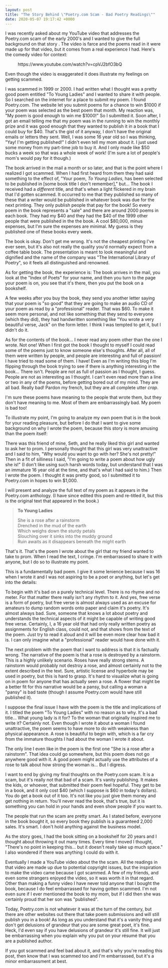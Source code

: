 ```yaml
---
layout: post
title: "The Story Behind \"Poetry.com Scam - Bad Poetry Readings\""
date: 2020-05-07 19:17:42 +0000
---
```

<!-- wp:paragraph -->
<p>I was recently asked about my YouTube video that addresses the Poetry.com scam of the early 2000's and I wanted to give the full background on that story . The video is farce and the poems read in it were made up for that video, but it comes from a real experience I had. Here's the comedy video for context:</p>
<!-- /wp:paragraph -->

<!-- wp:core-embed/youtube {"url":"https://www.youtube.com/watch?v=cpVJ2bfO3bQ","type":"video","providerNameSlug":"youtube","className":"wp-embed-aspect-16-9 wp-has-aspect-ratio"} -->
<figure class="wp-block-embed-youtube wp-block-embed is-type-video is-provider-youtube wp-embed-aspect-16-9 wp-has-aspect-ratio"><div class="wp-block-embed__wrapper">
https://www.youtube.com/watch?v=cpVJ2bfO3bQ
</div></figure>
<!-- /wp:core-embed/youtube -->

<!-- wp:paragraph -->
<p>Even though the video is exaggerated it does illustrate my feelings on getting scammed.</p>
<!-- /wp:paragraph -->

<!-- wp:paragraph -->
<p>I was scammed in 1999 or 2000. I had written what I thought was a pretty good poem entitled "To Young Ladies" and I wanted to share it with people. So I searched on the internet for a place to submit my poem. I found Poetry.com. The website let you submit poems for a chance to win $1000 if your poem was selected as the best poem that month. My reaction was, "My poem is good enough to win me $1000!" So I submitted it. Soon after, I got an email telling me that my poem was in the running to win the monthly prize and it was good enough that they wanted to publish it in a book that I could buy for $40. That's the gist of it anyway, I don't have the original emails or letters they sent. Well, I was some 16 year old so I was thinking, "Yay! I'm getting published!" I didn't even tell my mom about it. I just used some money from my part-time job to buy it. And I only made like $50 bucks a week so that was a whole week of work! (I'm sure a lot of people's mom's would pay for it though.)</p>
<!-- /wp:paragraph -->

<!-- wp:paragraph -->
<p>The book arrived in the mail a month or so later, and that is the point where I realized I got scammed. When I had first heard from them they had said something to the effect of, "Your poem, <em>To Young Ladies</em>, has been selected to be published in [some book title I don't remember]," but... The book I received had a <em>different </em>title, and that's when a light flickered in my brain that I'd gotten scammed. It occurred to me that they published so many of these that a writer would be published in whatever book was due for the next printing. They only publish people that pay for the book! So every poem in the book represents a "sale" and there are around 2000 poems in each book. They had my $40 and they had the $40 of the 1999 other people that were published in the the book. A cool $80,000, minus expenses, but I'm sure the expenses are minimal. My guess is they published one of these books every week.</p>
<!-- /wp:paragraph -->

<!-- wp:paragraph -->
<p>The book is okay. Don't get me wrong. It's not the cheapest printing I've ever seen, but it's also not really the quality you'd normally expect from a coffee table book. The presentation is meant to look meaningful and dignified and the name of the company was "The International Library of Poetry", so it feels all distinguished and renowned.</p>
<!-- /wp:paragraph -->

<!-- wp:paragraph -->
<p>As for getting the book, the experience is: The book arrives in the mail, you look at the "Index of Poets" for your name, and then you turn to the page your poem is on, you see that it's there, then you put the book on a bookshelf.</p>
<!-- /wp:paragraph -->

<!-- wp:paragraph -->
<p>A few weeks after you buy the book, they send you another letter saying that your poem is "so good" that they are going to make an audio CD of your poem as read by a "professional" reader. That was $60. To make it seem more personal, and not like something that they send to everyone (which they did), they had handwritten something like "You wrote a very beautiful verse, Jack" on the form letter. I think I was tempted to get it, but I didn't do it.</p>
<!-- /wp:paragraph -->

<!-- wp:paragraph -->
<p>As for the contents of the book... I never read any poem other than the one I wrote. Not one! When I first got the book I thought to myself I could read some of the poems just to know someone else's thoughts. After all, all of them were written by people, and people are interesting and full of passion!  I have tried to read some of them. I have! Even as I'm writing this blog I'm flipping through the book trying to see if there is anything interesting in the book... There isn't. People are not as full of passion as I thought, I guess. People are not as interesting as I thought. I can't even read more than a line or two in any of the poems, before getting bored out of my mind. They are all bad. Really bad! Pardon my french, but they are all complete utter <em>crap</em>. </p>
<!-- /wp:paragraph -->

<!-- wp:paragraph -->
<p>I'm sure these poems have meaning to the people that wrote them, but they don't have meaning to me. Most of them are embarrassingly bad. My poem is bad too!</p>
<!-- /wp:paragraph -->

<!-- wp:paragraph -->
<p>To illustrate my point, I'm going to analyze my own poem that is in the book for your reading pleasure, but before I do that I want to give some background on why I wrote the poem, because this story is more amusing than the poem itself:</p>
<!-- /wp:paragraph -->

<!-- wp:paragraph -->
<p>There was this friend of mine, Seth, and he really liked this girl and wanted to ask her to prom. I personally thought that this girl was very unattractive and I said to him, "Why would you want to go with her? She's not pretty!" Then in a fit of silliness I said, "I'm going to write a poem about how ugly she is!" (I don't like using such harsh words today, but understand that I was an immature 16 year old at the time, and that's what I had said to him.) Then I wrote the poem. I thought it was pretty good, so I submitted it to Poetry.com in hopes to win $1,000.</p>
<!-- /wp:paragraph -->

<!-- wp:paragraph -->
<p>I will present and analyze the full text of my poem as it appears in the Poetry.com anthology. (I have since edited this poem and re-titled it, but this is the original text that appeared in the book.)</p>
<!-- /wp:paragraph -->

<!-- wp:quote -->
<blockquote class="wp-block-quote"><p><strong>To Young Ladies</strong></p><p>She is a rose after a rainstorm<br>Drenched in the mud of the earth<br>Which weighs down the sturdy petals<br>Slouching over it sinks into the muddy ground<br>Ruin awaits as it disappears beneath the might earth</p></blockquote>
<!-- /wp:quote -->

<!-- wp:paragraph -->
<p>That's it. That's the poem I wrote about the girl that my friend wanted to take to prom. When I read the text, I cringe. I'm embarrassed to share it with anyone, but I do so to illustrate my point.</p>
<!-- /wp:paragraph -->

<!-- wp:paragraph -->
<p>This is a fundamentally bad poem. I give it some lenience because I was 16 when I wrote it and I was not aspiring to be a poet or anything, but let's get into the details:</p>
<!-- /wp:paragraph -->

<!-- wp:paragraph -->
<p>To begin with it's bad on a purely technical level. There is no rhyme and no meter. For that matter there really isn't any rhythm to it. And yes, free verse is a form of poetry, but free verse is almost always used as an excuse for amateurs to dump random words onto paper and claim it's poetry. It's almost always bad. Sure, someone that knows a lot about poetry and understands the technical aspects of it might be capable of writing good free verse. Certainly, I, a 16 year old that had only really written poetry as assignments for English class, could not, and that shows from the text of the poem. Just try to read it aloud and it will be even more clear how bad it is. I can only imagine what a "professional" reader would have done with it.</p>
<!-- /wp:paragraph -->

<!-- wp:paragraph -->
<p>The next problem with the poem that I want to address is that it is factually wrong. The narrative of the poem is that a rose is destroyed by a rainstorm. This is a highly unlikely scenario. Roses have really strong stems. A rainstorm would probably not destroy a rose, and almost certainly not to the extent described in the text. Sure, artistic license and hyperbole may be used in poetry, but this is hard to grasp. It's hard to visualize what is going on in poem for anyone that has actually seen a rose. A flower that might be a better fit for this narrative would be a pansy, but calling a woman a "pansy" is bad taste (though I assume Poetry.com would have still published it).</p>
<!-- /wp:paragraph -->

<!-- wp:paragraph -->
<p>I suppose the final issue I have with the poem is the title and implications of it. I titled the poem "To Young Ladies" with no reason as to why. It's a bad title... What young lady is it for? To the woman that originally inspired me to write it? Certainly not. Even though I wrote it about a woman I found unattractive, the poem seems to have more to do with weakness than physical appearance. A rose is beautiful to begin with, which is a far cry from the immature thoughts I had about the woman I wrote it about.</p>
<!-- /wp:paragraph -->

<!-- wp:paragraph -->
<p>The only line I even like in the poem is the first one "She is a rose after a rainstorm". That idea could go somewhere, but this poem does not go anywhere good with it. A good poem might actually use the attributes of a rose to talk about how strong the woman is... But I digress.</p>
<!-- /wp:paragraph -->

<!-- wp:paragraph -->
<p>I want to end by giving my final thoughts on the Poetry.com scam. It is a scam, but it's really not that bad of a scam. It's vanity publishing. It makes the kids, or whoever, that submitted their poem feel hopeful. They get to be in a book, and it only cost $40 (which I suppose is $60 in today's dollars). You do get a book out of it too. It's not like you just give them money and get nothing in return. You'll never read the book, that's true, but it is something you can hold in your hands and even show people if you want to.</p>
<!-- /wp:paragraph -->

<!-- wp:paragraph -->
<p>The people that run the scam are pretty smart. As I stated before, everyone in the book bought it, so every book they publish is a guaranteed 2,000 sales. It's smart. I don't hold anything against the business model.</p>
<!-- /wp:paragraph -->

<!-- wp:paragraph -->
<p>As the story goes, I had the book sitting on a bookshelf for 20 years and I thought about throwing it out many times. Every time I moved I thought, "There's no point in keeping this... but it doesn't really take up much space." I also wondered if there was anything I could do with it.</p>
<!-- /wp:paragraph -->

<!-- wp:paragraph -->
<p>Eventually I made a YouTube video about the the scam. All the readings in that video are made up due to potential copyright issues, but the inspiration to make the video came because I got scammed. A few of my friends, and even some strangers enjoyed the video, so it was worth it in that regard. Other than making a funny video I have never told anyone that I bought the book, because I do feel embarrassed for having gotten scammed. I'm not even sure if I ever mentioned the book to my mom, but if I did then she was certainly proud that her son was "published".</p>
<!-- /wp:paragraph -->

<!-- wp:paragraph -->
<p>Today, Poetry.com is not whatever it was at the turn of the century, but there are other websites out there that take poem submissions and will still publish you in a book! As long as you understand that it's a vanity thing and don't get delusions of grandeur that you are some great poet, it's fine. Heck, I'd even say if you have delusions of grandeur it's still fine. It will just be embarrassing when you explain why you put on your résumé that you are a published author.</p>
<!-- /wp:paragraph -->

<!-- wp:paragraph -->
<p>If you got scammed and feel bad about it, and that's why you're reading this post, then know that I was scammed too and I'm embarrassed, but it's a minor embarrassment at best.</p>
<!-- /wp:paragraph -->
